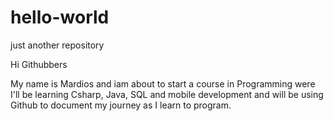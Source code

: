 # hello-world
just another repository

Hi Githubbers

My name is Mardios and iam about to start a course in Programming were I'll be learning Csharp, Java, SQL and mobile development and will
be using Github to document my journey as I learn to program.
